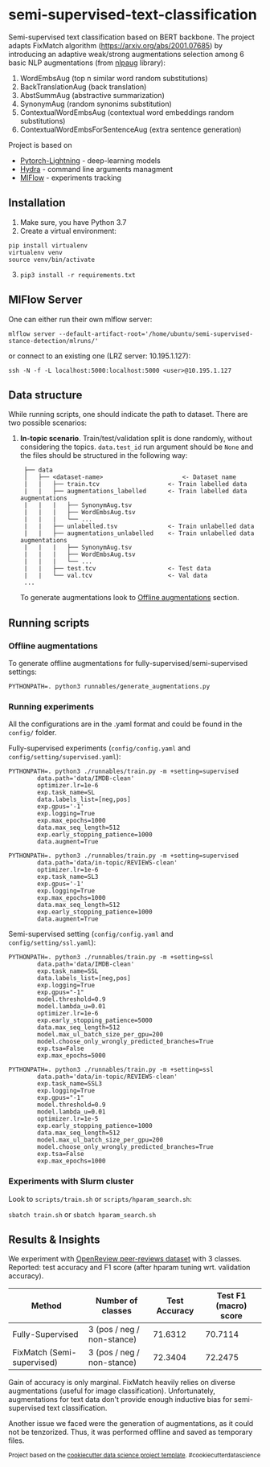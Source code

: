 semi-supervised-text-classification
==============================

Semi-supervised text classification based on BERT backbone. The project adapts FixMatch algorithm (https://arxiv.org/abs/2001.07685) by introducing an adaptive weak/strong augmentations selection among 6 basic NLP augmentations (from [nlpaug](https://github.com/makcedward/nlpaug) library):
1. WordEmbsAug (top n similar word random substitutions)
2. BackTranslationAug (back translation)
3. AbstSummAug (abstractive summarization)
4. SynonymAug (random synonims substitution)
5. ContextualWordEmbsAug (contextual word embeddings random substitutions)
6. ContextualWordEmbsForSentenceAug (extra sentence generation)

Project is based on 
- [Pytorch-Lightning](https://pytorch-lightning.readthedocs.io/en/latest/) - deep-learning models
- [Hydra](https://hydra.cc/docs/intro/) - command line arguments managment
- [MlFlow](https://mlflow.org/) - experiments tracking

## Installation
1. Make sure, you have Python 3.7
2. Create a virtual environment:
```console
pip install virtualenv
virtualenv venv
source venv/bin/activate
```
3. `pip3 install -r requirements.txt`

## MlFlow Server
One can either run their own mlflow server:

`mlflow server --default-artifact-root='/home/ubuntu/semi-supervised-stance-detection/mlruns/'`

or connect to an existing one (LRZ server: 10.195.1.127):

`ssh -N -f -L localhost:5000:localhost:5000 <user>@10.195.1.127`

## Data structure
While running scripts, one should indicate the path to dataset. There are two possible scenarios:

1. **In-topic scenario**. Train/test/validation split is done randomly, without considering the topics. `data.test_id` run argument should be `None` and the files should be structured in the following way:
                      
        ├── data          
        │   ├── <dataset-name>                      <- Dataset name
        |   |   ├── train.tcv                   <- Train labelled data
        |   |   ├── augmentations_labelled      <- Train labelled data augmentations
        |   |   |   ├── SynonymAug.tsv          
        |   |   |   ├── WordEmbsAug.tsv         
        |   |   |   └── ...
        |   |   ├── unlabelled.tsv              <- Train unlabelled data    
        |   |   ├── augmentations_unlabelled    <- Train unlabelled data augmentations
        |   |   |   ├── SynonymAug.tsv          
        |   |   |   ├── WordEmbsAug.tsv         
        |   |   |   └── ...
        |   |   ├── test.tcv                    <- Test data
        |   |   └── val.tcv                     <- Val data
        ...

    To generate augmentations look to [Offline augmentations](#offline-augmentations) section.
    
## Running scripts
### Offline augmentations
To generate offline augmentations for fully-supervised/semi-supervised settings:

`PYTHONPATH=. python3 runnables/generate_augmentations.py`

### Running experiments
All the configurations are in the .yaml format and could be found in the `config/` folder.

Fully-supervised experiments (`config/config.yaml` and `config/setting/supervised.yaml`):

```
PYTHONPATH=. python3 ./runnables/train.py -m +setting=supervised 
        data.path='data/IMDB-clean' 
        optimizer.lr=1e-6 
        exp.task_name=SL 
        data.labels_list=[neg,pos] 
        exp.gpus='-1' 
        exp.logging=True 
        exp.max_epochs=1000 
        data.max_seq_length=512 
        exp.early_stopping_patience=1000 
        data.augment=True
```

```
PYTHONPATH=. python3 ./runnables/train.py -m +setting=supervised 
        data.path='data/in-topic/REVIEWS-clean' 
        optimizer.lr=1e-6 
        exp.task_name=SL3 
        exp.gpus='-1' 
        exp.logging=True 
        exp.max_epochs=1000 
        data.max_seq_length=512 
        exp.early_stopping_patience=1000 
        data.augment=True
```


Semi-supervised setting (`config/config.yaml` and `config/setting/ssl.yaml`):

```
PYTHONPATH=. python3 ./runnables/train.py -m +setting=ssl 
        data.path='data/IMDB-clean' 
        exp.task_name=SSL 
        data.labels_list=[neg,pos] 
        exp.logging=True 
        exp.gpus="-1" 
        model.threshold=0.9 
        model.lambda_u=0.01 
        optimizer.lr=1e-6 
        exp.early_stopping_patience=5000 
        data.max_seq_length=512 
        model.max_ul_batch_size_per_gpu=200 
        model.choose_only_wrongly_predicted_branches=True 
        exp.tsa=False 
        exp.max_epochs=5000
```

```
PYTHONPATH=. python3 ./runnables/train.py -m +setting=ssl 
        data.path='data/in-topic/REVIEWS-clean' 
        exp.task_name=SSL3
        exp.logging=True 
        exp.gpus="-1" 
        model.threshold=0.9 
        model.lambda_u=0.01 
        optimizer.lr=1e-5 
        exp.early_stopping_patience=1000 
        data.max_seq_length=512 
        model.max_ul_batch_size_per_gpu=200 
        model.choose_only_wrongly_predicted_branches=True 
        exp.tsa=False 
        exp.max_epochs=1000
```

### Experiments with Slurm cluster 
Look to `scripts/train.sh` or `scripts/hparam_search.sh`:

`sbatch train.sh` or `sbatch hparam_search.sh`


## Results & Insights
We experiment with [OpenReview peer-reviews dataset](https://arxiv.org/pdf/2012.07743.pdf) with 3 classes. Reported: test accuracy and F1 score (after hparam tuning wrt. validation accuracy).

| Method                     | Number of classes          | Test Accuracy | Test F1 (macro) score |
|----------------------------|----------------------------|---------------|-----------------------|
| Fully-Supervised           | 3 (pos / neg / non-stance) | 71.6312       | 70.7114               |
| FixMatch (Semi-supervised) | 3 (pos / neg / non-stance) | 72.3404       | 72.2475               |

Gain of accuracy is only marginal. FixMatch heavily relies on diverse augmentations (useful for image classification). Unfortunately, augmentations for text data don't provide enough inductive bias for semi-supervised text classification.

Another issue we faced were the generation of augmentations, as it could not be tenzorized. Thus, it was performed offline and saved as temporary files.

<p><small>Project based on the <a target="_blank" href="https://drivendata.github.io/cookiecutter-data-science/">cookiecutter data science project template</a>. #cookiecutterdatascience</small></p>
